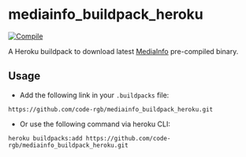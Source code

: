 # mediainfo_buildpack_heroku

[![Compile](https://github.com/code-rgb/mediainfo_buildpack_heroku/actions/workflows/release.yaml/badge.svg)](https://github.com/code-rgb/mediainfo_buildpack_heroku/actions/workflows/release.yaml)

A Heroku buildpack to download latest [MediaInfo](https://mediaarea.net/en/MediaInfo) pre-compiled binary.

## Usage

-   Add the following link in your `.buildpacks` file:

```
https://github.com/code-rgb/mediainfo_buildpack_heroku.git
```

-   Or use the following command via heroku CLI:

```
heroku buildpacks:add https://github.com/code-rgb/mediainfo_buildpack_heroku.git
```
